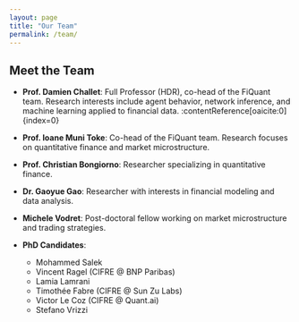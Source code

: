 ```yaml
---
layout: page
title: "Our Team"
permalink: /team/
---
```

## Meet the Team

- **Prof. Damien Challet**: Full Professor (HDR), co-head of the FiQuant team. Research interests include agent behavior, network inference, and machine learning applied to financial data. :contentReference[oaicite:0]{index=0}

- **Prof. Ioane Muni Toke**: Co-head of the FiQuant team. Research focuses on quantitative finance and market microstructure.

- **Prof. Christian Bongiorno**: Researcher specializing in quantitative finance.

- **Dr. Gaoyue Gao**: Researcher with interests in financial modeling and data analysis.

- **Michele Vodret**: Post-doctoral fellow working on market microstructure and trading strategies.

- **PhD Candidates**:
  - Mohammed Salek
  - Vincent Ragel (CIFRE @ BNP Paribas)
  - Lamia Lamrani
  - Timothée Fabre (CIFRE @ Sun Zu Labs)
  - Victor Le Coz (CIFRE @ Quant.ai)
  - Stefano Vrizzi


